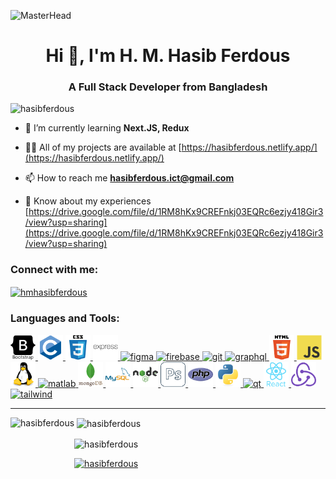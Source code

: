  ![MasterHead](https://media.licdn.com/dms/image/D5616AQFeYssUxq8wWQ/profile-displaybackgroundimage-shrink_350_1400/0/1670493591271?e=1684972800&v=beta&t=dUbLBaP8SId7Ksa4chDVE-2rn39VzWFXOFvhLRYd3rM)

<h1 align="center">Hi 👋, I'm H. M. Hasib Ferdous</h1>
<h3 align="center">A Full Stack Developer from Bangladesh</h3>

<!-- <img align="right" alt="Coding" width="1100" src=""> -->

<p align="left"> <img src="https://komarev.com/ghpvc/?username=hasibferdous&label=Profile%20views&color=0e75b6&style=flat" alt="hasibferdous" /> </p>


- 🌱 I’m currently learning **Next.JS, Redux**

- 👨‍💻 All of my projects are available at [https://hasibferdous.netlify.app/](https://hasibferdous.netlify.app/)

- 📫 How to reach me **hasibferdous.ict@gmail.com**

- 📄 Know about my experiences [https://drive.google.com/file/d/1RM8hKx9CREFnkj03EQRc6ezjy418Gir3/view?usp=sharing](https://drive.google.com/file/d/1RM8hKx9CREFnkj03EQRc6ezjy418Gir3/view?usp=sharing)

<h3 align="left">Connect with me:</h3>
<p align="left">
<a href="https://linkedin.com/in/hmhasibferdous" target="blank"><img align="center" src="https://raw.githubusercontent.com/rahuldkjain/github-profile-readme-generator/master/src/images/icons/Social/linked-in-alt.svg" alt="hmhasibferdous" height="30" width="40" /></a>
</p>

<h3 align="left">Languages and Tools:</h3>
<p align="left"> <a href="https://getbootstrap.com" target="_blank" rel="noreferrer"> <img src="https://raw.githubusercontent.com/devicons/devicon/master/icons/bootstrap/bootstrap-plain-wordmark.svg" alt="bootstrap" width="40" height="40"/> </a> <a href="https://www.cprogramming.com/" target="_blank" rel="noreferrer"> <img src="https://raw.githubusercontent.com/devicons/devicon/master/icons/c/c-original.svg" alt="c" width="40" height="40"/> </a> <a href="https://www.w3schools.com/css/" target="_blank" rel="noreferrer"> <img src="https://raw.githubusercontent.com/devicons/devicon/master/icons/css3/css3-original-wordmark.svg" alt="css3" width="40" height="40"/> </a> <a href="https://expressjs.com" target="_blank" rel="noreferrer"> <img src="https://raw.githubusercontent.com/devicons/devicon/master/icons/express/express-original-wordmark.svg" alt="express" width="40" height="40"/> </a> <a href="https://www.figma.com/" target="_blank" rel="noreferrer"> <img src="https://www.vectorlogo.zone/logos/figma/figma-icon.svg" alt="figma" width="40" height="40"/> </a> <a href="https://firebase.google.com/" target="_blank" rel="noreferrer"> <img src="https://www.vectorlogo.zone/logos/firebase/firebase-icon.svg" alt="firebase" width="40" height="40"/> </a> <a href="https://git-scm.com/" target="_blank" rel="noreferrer"> <img src="https://www.vectorlogo.zone/logos/git-scm/git-scm-icon.svg" alt="git" width="40" height="40"/> </a> <a href="https://graphql.org" target="_blank" rel="noreferrer"> <img src="https://www.vectorlogo.zone/logos/graphql/graphql-icon.svg" alt="graphql" width="40" height="40"/> </a> <a href="https://www.w3.org/html/" target="_blank" rel="noreferrer"> <img src="https://raw.githubusercontent.com/devicons/devicon/master/icons/html5/html5-original-wordmark.svg" alt="html5" width="40" height="40"/> </a> <a href="https://developer.mozilla.org/en-US/docs/Web/JavaScript" target="_blank" rel="noreferrer"> <img src="https://raw.githubusercontent.com/devicons/devicon/master/icons/javascript/javascript-original.svg" alt="javascript" width="40" height="40"/> </a> <a href="https://www.linux.org/" target="_blank" rel="noreferrer"> <img src="https://raw.githubusercontent.com/devicons/devicon/master/icons/linux/linux-original.svg" alt="linux" width="40" height="40"/> </a> <a href="https://www.mathworks.com/" target="_blank" rel="noreferrer"> <img src="https://upload.wikimedia.org/wikipedia/commons/2/21/Matlab_Logo.png" alt="matlab" width="40" height="40"/> </a> <a href="https://www.mongodb.com/" target="_blank" rel="noreferrer"> <img src="https://raw.githubusercontent.com/devicons/devicon/master/icons/mongodb/mongodb-original-wordmark.svg" alt="mongodb" width="40" height="40"/> </a> <a href="https://www.mysql.com/" target="_blank" rel="noreferrer"> <img src="https://raw.githubusercontent.com/devicons/devicon/master/icons/mysql/mysql-original-wordmark.svg" alt="mysql" width="40" height="40"/> </a> <a href="https://nodejs.org" target="_blank" rel="noreferrer"> <img src="https://raw.githubusercontent.com/devicons/devicon/master/icons/nodejs/nodejs-original-wordmark.svg" alt="nodejs" width="40" height="40"/> </a> <a href="https://www.photoshop.com/en" target="_blank" rel="noreferrer"> <img src="https://raw.githubusercontent.com/devicons/devicon/master/icons/photoshop/photoshop-line.svg" alt="photoshop" width="40" height="40"/> </a> <a href="https://www.php.net" target="_blank" rel="noreferrer"> <img src="https://raw.githubusercontent.com/devicons/devicon/master/icons/php/php-original.svg" alt="php" width="40" height="40"/> </a> <a href="https://www.python.org" target="_blank" rel="noreferrer"> <img src="https://raw.githubusercontent.com/devicons/devicon/master/icons/python/python-original.svg" alt="python" width="40" height="40"/> </a> <a href="https://www.qt.io/" target="_blank" rel="noreferrer"> <img src="https://upload.wikimedia.org/wikipedia/commons/0/0b/Qt_logo_2016.svg" alt="qt" width="40" height="40"/> </a> <a href="https://reactjs.org/" target="_blank" rel="noreferrer"> <img src="https://raw.githubusercontent.com/devicons/devicon/master/icons/react/react-original-wordmark.svg" alt="react" width="40" height="40"/> </a> <a href="https://redux.js.org" target="_blank" rel="noreferrer"> <img src="https://raw.githubusercontent.com/devicons/devicon/master/icons/redux/redux-original.svg" alt="redux" width="40" height="40"/> </a> <a href="https://tailwindcss.com/" target="_blank" rel="noreferrer"> <img src="https://www.vectorlogo.zone/logos/tailwindcss/tailwindcss-icon.svg" alt="tailwind" width="40" height="40"/> </a> </p>


<hr>
<p><img align="left"  height="190px" src="https://github-readme-stats.vercel.app/api/top-langs?username=hasibferdous&show_icons=true&locale=en&layout=compact" alt="hasibferdous" /></p>

<p>&nbsp;<img align="center"  src="https://github-readme-stats.vercel.app/api?username=hasibferdous&show_icons=true&locale=en" alt="hasibferdous" /></p>

<p><img align="center" src="https://github-readme-streak-stats.herokuapp.com/?user=hasibferdous&" alt="hasibferdous" /></p>

<p align="left"> <a href="https://github.com/ryo-ma/github-profile-trophy"><img height="250px" margin="15px" src="https://github-profile-trophy.vercel.app/?username=hasibferdous" alt="hasibferdous" /></a> </p>

